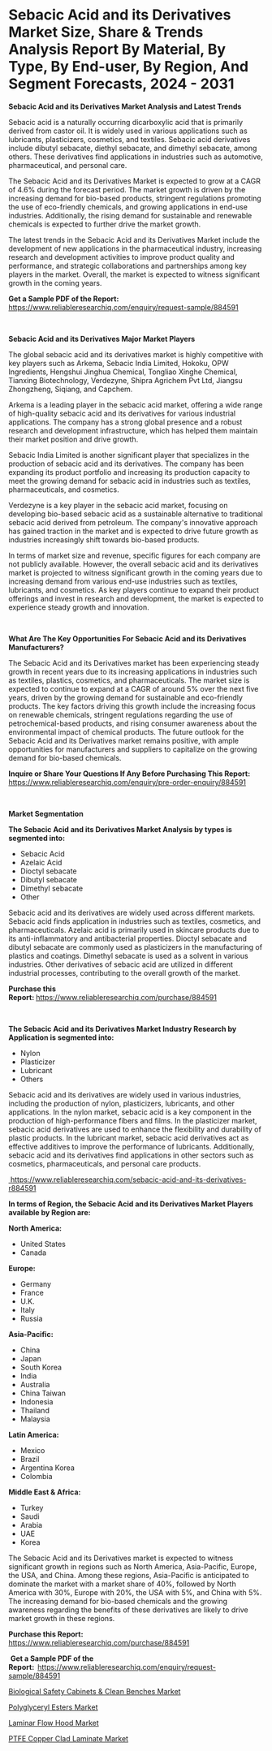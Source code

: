 <p><h1>Sebacic Acid and its Derivatives Market Size, Share & Trends Analysis Report By Material, By Type, By End-user, By Region, And Segment Forecasts, 2024 - 2031</h1></p><p><strong>Sebacic Acid and its Derivatives Market Analysis and Latest Trends</strong></p>
<p><p>Sebacic acid is a naturally occurring dicarboxylic acid that is primarily derived from castor oil. It is widely used in various applications such as lubricants, plasticizers, cosmetics, and textiles. Sebacic acid derivatives include dibutyl sebacate, diethyl sebacate, and dimethyl sebacate, among others. These derivatives find applications in industries such as automotive, pharmaceutical, and personal care.</p><p>The Sebacic Acid and its Derivatives Market is expected to grow at a CAGR of 4.6% during the forecast period. The market growth is driven by the increasing demand for bio-based products, stringent regulations promoting the use of eco-friendly chemicals, and growing applications in end-use industries. Additionally, the rising demand for sustainable and renewable chemicals is expected to further drive the market growth.</p><p>The latest trends in the Sebacic Acid and its Derivatives Market include the development of new applications in the pharmaceutical industry, increasing research and development activities to improve product quality and performance, and strategic collaborations and partnerships among key players in the market. Overall, the market is expected to witness significant growth in the coming years.</p></p>
<p><strong>Get a Sample PDF of the Report:&nbsp;</strong> <a href="https://www.reliableresearchiq.com/enquiry/request-sample/884591">https://www.reliableresearchiq.com/enquiry/request-sample/884591</a></p>
<p>&nbsp;</p>
<p><strong>Sebacic Acid and its Derivatives Major Market Players</strong></p>
<p><p>The global sebacic acid and its derivatives market is highly competitive with key players such as Arkema, Sebacic India Limited, Hokoku, OPW Ingredients, Hengshui Jinghua Chemical, Tongliao Xinghe Chemical, Tianxing Biotechnology, Verdezyne, Shipra Agrichem Pvt Ltd, Jiangsu Zhongzheng, Siqiang, and Capchem.</p><p>Arkema is a leading player in the sebacic acid market, offering a wide range of high-quality sebacic acid and its derivatives for various industrial applications. The company has a strong global presence and a robust research and development infrastructure, which has helped them maintain their market position and drive growth. </p><p>Sebacic India Limited is another significant player that specializes in the production of sebacic acid and its derivatives. The company has been expanding its product portfolio and increasing its production capacity to meet the growing demand for sebacic acid in industries such as textiles, pharmaceuticals, and cosmetics.</p><p>Verdezyne is a key player in the sebacic acid market, focusing on developing bio-based sebacic acid as a sustainable alternative to traditional sebacic acid derived from petroleum. The company's innovative approach has gained traction in the market and is expected to drive future growth as industries increasingly shift towards bio-based products.</p><p>In terms of market size and revenue, specific figures for each company are not publicly available. However, the overall sebacic acid and its derivatives market is projected to witness significant growth in the coming years due to increasing demand from various end-use industries such as textiles, lubricants, and cosmetics. As key players continue to expand their product offerings and invest in research and development, the market is expected to experience steady growth and innovation.</p></p>
<p>&nbsp;</p>
<p><strong>What Are The Key Opportunities For Sebacic Acid and its Derivatives Manufacturers?</strong></p>
<p><p>The Sebacic Acid and its Derivatives market has been experiencing steady growth in recent years due to its increasing applications in industries such as textiles, plastics, cosmetics, and pharmaceuticals. The market size is expected to continue to expand at a CAGR of around 5% over the next five years, driven by the growing demand for sustainable and eco-friendly products. The key factors driving this growth include the increasing focus on renewable chemicals, stringent regulations regarding the use of petrochemical-based products, and rising consumer awareness about the environmental impact of chemical products. The future outlook for the Sebacic Acid and its Derivatives market remains positive, with ample opportunities for manufacturers and suppliers to capitalize on the growing demand for bio-based chemicals.</p></p>
<p><strong>Inquire or Share Your Questions If Any Before Purchasing This Report:</strong> <a href="https://www.reliableresearchiq.com/enquiry/pre-order-enquiry/884591">https://www.reliableresearchiq.com/enquiry/pre-order-enquiry/884591</a></p>
<p>&nbsp;</p>
<p><strong>Market Segmentation</strong></p>
<p><strong>The Sebacic Acid and its Derivatives Market Analysis by types is segmented into:</strong></p>
<p><ul><li>Sebacic Acid</li><li>Azelaic Acid</li><li>Dioctyl sebacate</li><li>Dibutyl sebacate</li><li>Dimethyl sebacate</li><li>Other</li></ul></p>
<p><p>Sebacic acid and its derivatives are widely used across different markets. Sebacic acid finds application in industries such as textiles, cosmetics, and pharmaceuticals. Azelaic acid is primarily used in skincare products due to its anti-inflammatory and antibacterial properties. Dioctyl sebacate and dibutyl sebacate are commonly used as plasticizers in the manufacturing of plastics and coatings. Dimethyl sebacate is used as a solvent in various industries. Other derivatives of sebacic acid are utilized in different industrial processes, contributing to the overall growth of the market.</p></p>
<p><strong>Purchase this Report:&nbsp;</strong><a href="https://www.reliableresearchiq.com/purchase/884591">https://www.reliableresearchiq.com/purchase/884591</a></p>
<p>&nbsp;</p>
<p><strong>The Sebacic Acid and its Derivatives Market Industry Research by Application is segmented into:</strong></p>
<p><ul><li>Nylon</li><li>Plasticizer</li><li>Lubricant</li><li>Others</li></ul></p>
<p><p>Sebacic acid and its derivatives are widely used in various industries, including the production of nylon, plasticizers, lubricants, and other applications. In the nylon market, sebacic acid is a key component in the production of high-performance fibers and films. In the plasticizer market, sebacic acid derivatives are used to enhance the flexibility and durability of plastic products. In the lubricant market, sebacic acid derivatives act as effective additives to improve the performance of lubricants. Additionally, sebacic acid and its derivatives find applications in other sectors such as cosmetics, pharmaceuticals, and personal care products.</p></p>
<p><a href="https://www.reliableresearchiq.com/sebacic-acid-and-its-derivatives-r884591">&nbsp;https://www.reliableresearchiq.com/sebacic-acid-and-its-derivatives-r884591</a></p>
<p><strong>In terms of Region, the Sebacic Acid and its Derivatives Market Players available by Region are:</strong></p>
<p>
    <p> <strong> North America: </strong>
        <ul>
            <li>United States</li>
            <li>Canada</li>
        </ul>
        </p> 
    <p> <strong> Europe: </strong>
        <ul>
            <li>Germany</li>
            <li>France</li>
            <li>U.K.</li>
            <li>Italy</li>
            <li>Russia</li>
        </ul>
        </p> 
    <p> <strong> Asia-Pacific: </strong>
        <ul>
            <li>China</li>
            <li>Japan</li>
            <li>South Korea</li>
            <li>India</li>
            <li>Australia</li>
            <li>China Taiwan</li>
            <li>Indonesia</li>
            <li>Thailand</li>
            <li>Malaysia</li>
        </ul>
        </p> 
    <p> <strong> Latin America: </strong>
        <ul>
            <li>Mexico</li>
            <li>Brazil</li>
            <li>Argentina Korea</li>
            <li>Colombia</li>
        </ul>
        </p> 
    <p> <strong> Middle East & Africa: </strong>
        <ul>
            <li>Turkey</li>
            <li>Saudi</li>
            <li>Arabia</li>
            <li>UAE</li>
            <li>Korea</li>
        </ul>
    </p>
    </p>
<p><p>The Sebacic Acid and its Derivatives market is expected to witness significant growth in regions such as North America, Asia-Pacific, Europe, the USA, and China. Among these regions, Asia-Pacific is anticipated to dominate the market with a market share of 40%, followed by North America with 30%, Europe with 20%, the USA with 5%, and China with 5%. The increasing demand for bio-based chemicals and the growing awareness regarding the benefits of these derivatives are likely to drive market growth in these regions.</p></p>
<p><strong>Purchase this Report: </strong><a href="https://www.reliableresearchiq.com/purchase/884591">https://www.reliableresearchiq.com/purchase/884591</a></p>
<p>&nbsp;<strong>Get a Sample PDF of the Report:&nbsp;&nbsp;</strong><a href="https://www.reliableresearchiq.com/enquiry/request-sample/884591">https://www.reliableresearchiq.com/enquiry/request-sample/884591</a></p>
<p><strong></strong></p>
<p><p><a href="https://github.com/waughhelen1/Market-Research-Report-List-1/blob/main/biological-safety-cabinets-clean-benches-market.md">Biological Safety Cabinets & Clean Benches Market</a></p><p><a href="https://www.linkedin.com/pulse/polyglyceryl-esters-market-global-share-ranking-overall-hytpc">Polyglyceryl Esters Market</a></p><p><a href="https://github.com/AidaLakin1908/Market-Research-Report-List-1/blob/main/laminar-flow-hood-market.md">Laminar Flow Hood Market</a></p><p><a href="https://www.linkedin.com/pulse/ptfe-copper-clad-laminate-market-size-growth-trends-statistics-93abc">PTFE Copper Clad Laminate Market</a></p></p>